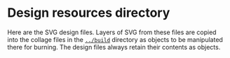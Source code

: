 # Design resources directory

Here are the SVG design files. Layers of SVG from these files are copied into the collage files in the [`../build`](../build) directory as objects to be manipulated there for burning. The design files always retain their contents as objects.